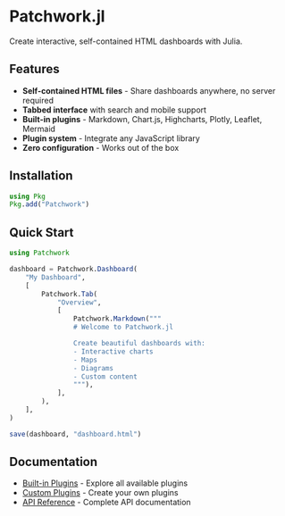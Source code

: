 # Patchwork.jl

Create interactive, self-contained HTML dashboards with Julia.

## Features

- **Self-contained HTML files** - Share dashboards anywhere, no server required
- **Tabbed interface** with search and mobile support
- **Built-in plugins** - Markdown, Chart.js, Highcharts, Plotly, Leaflet, Mermaid
- **Plugin system** - Integrate any JavaScript library
- **Zero configuration** - Works out of the box

## Installation

```julia
using Pkg
Pkg.add("Patchwork")
```

## Quick Start

```julia
using Patchwork

dashboard = Patchwork.Dashboard(
    "My Dashboard",
    [
        Patchwork.Tab(
            "Overview",
            [
                Patchwork.Markdown("""
                # Welcome to Patchwork.jl

                Create beautiful dashboards with:
                - Interactive charts
                - Maps
                - Diagrams
                - Custom content
                """),
            ],
        ),
    ],
)

save(dashboard, "dashboard.html")
```

## Documentation

- [Built-in Plugins](plugins.md) - Explore all available plugins
- [Custom Plugins](custom_plugins.md) - Create your own plugins
- [API Reference](api.md) - Complete API documentation
